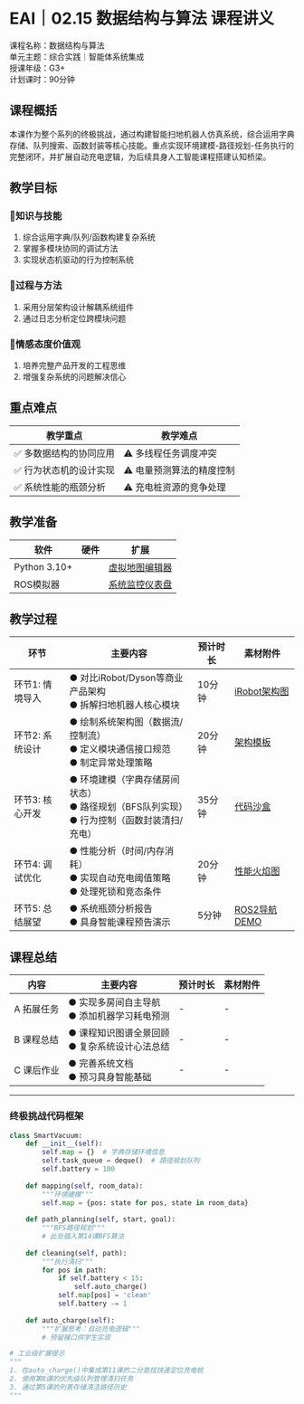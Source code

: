 # EAI｜02.15 数据结构与算法 课程讲义  
课程名称：数据结构与算法  
单元主题：综合实践｜智能体系统集成  
授课年级：G3+  
计划课时：90分钟  

## 课程概括  
本课作为整个系列的终极挑战，通过构建智能扫地机器人仿真系统，综合运用字典存储、队列搜索、函数封装等核心技能。重点实现环境建模-路径规划-任务执行的完整闭环，并扩展自动充电逻辑，为后续具身人工智能课程搭建认知桥梁。  

## 教学目标  
### 🎯知识与技能  
1. 综合运用字典/队列/函数构建复杂系统  
2. 掌握多模块协同的调试方法  
3. 实现状态机驱动的行为控制系统  

### 🎯过程与方法  
1. 采用分层架构设计解耦系统组件  
2. 通过日志分析定位跨模块问题  

### 🎯情感态度价值观  
1. 培养完整产品开发的工程思维  
2. 增强复杂系统的问题解决信心  

## 重点难点  
| 教学重点 | 教学难点 |  
|----------|----------|  
| ✅ 多数据结构的协同应用 | ⚠️ 多线程任务调度冲突 |  
| ✅ 行为状态机的设计实现 | ⚠️ 电量预测算法的精度控制 |  
| ✅ 系统性能的瓶颈分析 | ⚠️ 充电桩资源的竞争处理 |  

## 教学准备  
| 软件 | 硬件 | 扩展 |  
|------|------|------|  
| Python 3.10+ | 　 | [虚拟地图编辑器](https://bit.ly/15map_edit) |  
| ROS模拟器 | 　 | [系统监控仪表盘](https://bit.ly/15sys_monitor) |  

## 教学过程  
| 环节 | 主要内容 | 预计时长 | 素材附件 |  
|------|----------|----------|----------|  
| 环节1: 情境导入 | ● 对比iRobot/Dyson等商业产品架构<br>● 拆解扫地机器人核心模块 | 10分钟 | [iRobot架构图](https://bit.ly/15irobot_arch) |  
| 环节2: 系统设计 | ● 绘制系统架构图（数据流/控制流）<br>● 定义模块通信接口规范<br>● 制定异常处理策略 | 20分钟 | [架构模板](https://bit.ly/15arch_temp) |  
| 环节3: 核心开发 | ● 环境建模（字典存储房间状态）<br>● 路径规划（BFS队列实现）<br>● 行为控制（函数封装清扫/充电） | 35分钟 | [代码沙盒](https://bit.ly/15code_box) |  
| 环节4: 调试优化 | ● 性能分析（时间/内存消耗）<br>● 实现自动充电阈值策略<br>● 处理死锁和竞态条件 | 20分钟 | [性能火焰图](https://bit.ly/15flame_graph) |  
| 环节5: 总结展望 | ● 系统瓶颈分析报告<br>● 具身智能课程预告演示 | 5分钟 | [ROS2导航DEMO](https://bit.ly/15ros2_demo) |  

## 课程总结  
| 内容 | 主要内容 | 预计时长 | 素材附件 |  
|------|----------|----------|----------|  
| A 拓展任务 | ● 实现多房间自主导航<br>● 添加机器学习耗电预测 | - | - |  
| B 课程总结 | ● 课程知识图谱全景回顾<br>● 复杂系统设计心法总结 | - | - |  
| C 课后作业 | ● 完善系统文档<br>● 预习具身智能基础 | - | - |  

---

### 终极挑战代码框架  
```python
class SmartVacuum:
    def __init__(self):
        self.map = {}  # 字典存储环境信息
        self.task_queue = deque()  # 路径规划队列
        self.battery = 100
    
    def mapping(self, room_data):
        """环境建模"""
        self.map = {pos: state for pos, state in room_data}
    
    def path_planning(self, start, goal):
        """BFS路径规划"""
        # 此处插入第14课BFS算法
        
    def cleaning(self, path):
        """执行清扫"""
        for pos in path:
            if self.battery < 15: 
                self.auto_charge()
            self.map[pos] = 'clean'
            self.battery -= 1
    
    def auto_charge(self):
        """扩展思考：自动充电逻辑"""
        # 预留接口供学生实现

# 工业级扩展提示
"""
1. 在auto_charge()中集成第11课的二分查找快速定位充电桩
2. 使用第8课的优先级队列管理清扫任务
3. 通过第5课的列表存储清洁路径历史
"""